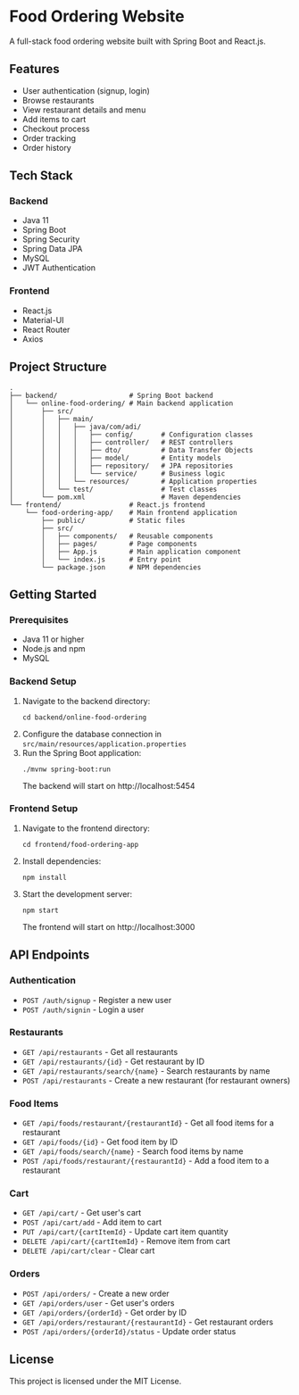 # Food Ordering Website

A full-stack food ordering website built with Spring Boot and React.js.

## Features

- User authentication (signup, login)
- Browse restaurants
- View restaurant details and menu
- Add items to cart
- Checkout process
- Order tracking
- Order history

## Tech Stack

### Backend
- Java 11
- Spring Boot
- Spring Security
- Spring Data JPA
- MySQL
- JWT Authentication

### Frontend
- React.js
- Material-UI
- React Router
- Axios

## Project Structure

```
.
├── backend/                  # Spring Boot backend
│   └── online-food-ordering/ # Main backend application
│       ├── src/
│       │   ├── main/
│       │   │   ├── java/com/adi/
│       │   │   │   ├── config/       # Configuration classes
│       │   │   │   ├── controller/   # REST controllers
│       │   │   │   ├── dto/          # Data Transfer Objects
│       │   │   │   ├── model/        # Entity models
│       │   │   │   ├── repository/   # JPA repositories
│       │   │   │   └── service/      # Business logic
│       │   │   └── resources/        # Application properties
│       │   └── test/                 # Test classes
│       └── pom.xml                   # Maven dependencies
└── frontend/                 # React.js frontend
    └── food-ordering-app/    # Main frontend application
        ├── public/           # Static files
        ├── src/
        │   ├── components/   # Reusable components
        │   ├── pages/        # Page components
        │   ├── App.js        # Main application component
        │   └── index.js      # Entry point
        └── package.json      # NPM dependencies
```

## Getting Started

### Prerequisites
- Java 11 or higher
- Node.js and npm
- MySQL

### Backend Setup
1. Navigate to the backend directory:
   ```
   cd backend/online-food-ordering
   ```
2. Configure the database connection in `src/main/resources/application.properties`
3. Run the Spring Boot application:
   ```
   ./mvnw spring-boot:run
   ```
   The backend will start on http://localhost:5454

### Frontend Setup
1. Navigate to the frontend directory:
   ```
   cd frontend/food-ordering-app
   ```
2. Install dependencies:
   ```
   npm install
   ```
3. Start the development server:
   ```
   npm start
   ```
   The frontend will start on http://localhost:3000

## API Endpoints

### Authentication
- `POST /auth/signup` - Register a new user
- `POST /auth/signin` - Login a user

### Restaurants
- `GET /api/restaurants` - Get all restaurants
- `GET /api/restaurants/{id}` - Get restaurant by ID
- `GET /api/restaurants/search/{name}` - Search restaurants by name
- `POST /api/restaurants` - Create a new restaurant (for restaurant owners)

### Food Items
- `GET /api/foods/restaurant/{restaurantId}` - Get all food items for a restaurant
- `GET /api/foods/{id}` - Get food item by ID
- `GET /api/foods/search/{name}` - Search food items by name
- `POST /api/foods/restaurant/{restaurantId}` - Add a food item to a restaurant

### Cart
- `GET /api/cart/` - Get user's cart
- `POST /api/cart/add` - Add item to cart
- `PUT /api/cart/{cartItemId}` - Update cart item quantity
- `DELETE /api/cart/{cartItemId}` - Remove item from cart
- `DELETE /api/cart/clear` - Clear cart

### Orders
- `POST /api/orders/` - Create a new order
- `GET /api/orders/user` - Get user's orders
- `GET /api/orders/{orderId}` - Get order by ID
- `GET /api/orders/restaurant/{restaurantId}` - Get restaurant orders
- `POST /api/orders/{orderId}/status` - Update order status

## License
This project is licensed under the MIT License. 